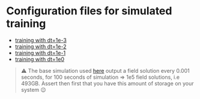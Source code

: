 # Configuration files for simulated training

- [training with dt=1e-3](./config_dte-3.yaml)
- [training with dt=1e-2](./config_dte-2.yaml)
- [training with dt=1e-1](./config_dte-1.yaml)
- [training with dt=1e0](./config_dte0.yaml)

> ⚠️ The base simulation used [here](./config_dte-3.yaml) output a field solution every 0.001 seconds, for 100 seconds of simulation => 1e5 field solutions, i.e 493GB. Assert then first that you have this amount of storage on your system 😉